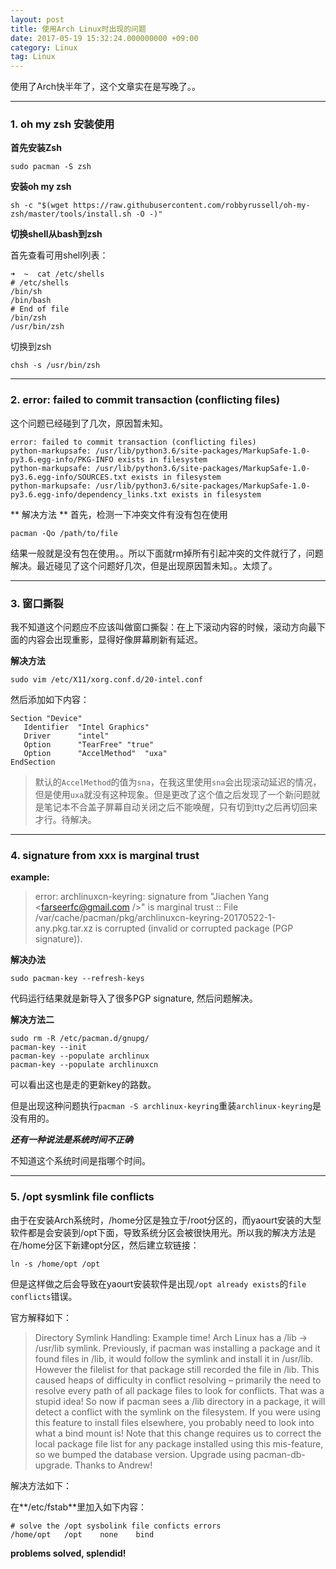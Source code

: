 ```yaml
---
layout: post
title: 使用Arch Linux时出现的问题
date: 2017-05-19 15:32:24.000000000 +09:00
category: Linux
tag: Linux 
---
```


使用了Arch快半年了，这个文章实在是写晚了。。

---

### 1. oh my zsh 安装使用
**首先安装Zsh**

``` shell
sudo pacman -S zsh
```

**安装oh my zsh**

```
sh -c "$(wget https://raw.githubusercontent.com/robbyrussell/oh-my-zsh/master/tools/install.sh -O -)"
```

**切换shell从bash到zsh**

首先查看可用shell列表：

``` shell
➜  ~  cat /etc/shells
# /etc/shells
/bin/sh
/bin/bash
# End of file
/bin/zsh
/usr/bin/zsh
```

切换到zsh

``` shell
chsh -s /usr/bin/zsh
```

---

### 2. error: failed to commit transaction (conflicting files)
这个问题已经碰到了几次，原因暂未知。

``` shell
error: failed to commit transaction (conflicting files)
python-markupsafe: /usr/lib/python3.6/site-packages/MarkupSafe-1.0-py3.6.egg-info/PKG-INFO exists in filesystem
python-markupsafe: /usr/lib/python3.6/site-packages/MarkupSafe-1.0-py3.6.egg-info/SOURCES.txt exists in filesystem
python-markupsafe: /usr/lib/python3.6/site-packages/MarkupSafe-1.0-py3.6.egg-info/dependency_links.txt exists in filesystem
```
** 解决方法 **
首先，检测一下冲突文件有没有包在使用
```
pacman -Qo /path/to/file
```
结果一般就是没有包在使用。。所以下面就rm掉所有引起冲突的文件就行了，问题解决。最近碰见了这个问题好几次，但是出现原因暂未知。。太烦了。

---

### 3. 窗口撕裂

我不知道这个问题应不应该叫做窗口撕裂：在上下滚动内容的时候，滚动方向最下面的内容会出现重影，显得好像屏幕刷新有延迟。

**解决方法**

```shell
sudo vim /etc/X11/xorg.conf.d/20-intel.conf
```

然后添加如下内容：

```
Section "Device"
   Identifier  "Intel Graphics"
   Driver      "intel"
   Option      "TearFree" "true"
   Option      "AccelMethod"  "uxa"
EndSection
```

> 默认的`AccelMethod`的值为`sna`，在我这里使用`sna`会出现滚动延迟的情况，但是使用`uxa`就没有这种现象。但是更改了这个值之后发现了一个新问题就是笔记本不合盖子屏幕自动关闭之后不能唤醒，只有切到tty之后再切回来才行。待解决。

---

### 4. signature from xxx is marginal trust


**example:**

> error: archlinuxcn-keyring: signature from "Jiachen Yang \<farseerfc@gmail.com />" is marginal trust
> :: File /var/cache/pacman/pkg/archlinuxcn-keyring-20170522-1-any.pkg.tar.xz is corrupted (invalid or corrupted package (PGP signature)).

**解决办法**

`sudo pacman-key --refresh-keys`

代码运行结果就是新导入了很多PGP signature, 然后问题解决。

**解决方法二**

```shell
sudo rm -R /etc/pacman.d/gnupg/
pacman-key --init
pacman-key --populate archlinux
pacman-key --populate archlinuxcn
```
可以看出这也是走的更新key的路数。

但是出现这种问题执行`pacman -S archlinux-keyring`重装`archlinux-keyring`是没有用的。

***还有一种说法是系统时间不正确***

不知道这个系统时间是指哪个时间。

* * * * * 

### 5. /opt sysmlink file conflicts 

由于在安装Arch系统时，/home分区是独立于/root分区的，而yaourt安装的大型软件都是会安装到/opt下面，导致系统分区会被很快用光。所以我的解决方法是在/home分区下新建opt分区，然后建立软链接：

`ln -s /home/opt /opt`

但是这样做之后会导致在yaourt安装软件是出现`/opt already exists`的`file conflicts`错误。

官方解释如下：

> Directory Symlink Handling: Example time! Arch Linux has a /lib -> /usr/lib symlink. Previously, if pacman was installing a package and it found files in /lib, it would follow the symlink and install it in /usr/lib. However the filelist for that package still recorded the file in /lib. This caused heaps of difficulty in conflict resolving – primarily the need to resolve every path of all package files to look for conflicts. That was a stupid idea! So now if pacman sees a /lib directory in a package, it will detect a conflict with the symlink on the filesystem. If you were using this feature to install files elsewhere, you probably need to look into what a bind mount is! Note that this change requires us to correct the local package file list for any package installed using this mis-feature, so we bumped the database version. Upgrade using pacman-db-upgrade. Thanks to Andrew! 

解决方法如下：

在**/etc/fstab**里加入如下内容：

```shell
# solve the /opt sysbolink file conficts errors
/home/opt	/opt	none	bind
```
**problems solved, splendid!**
 
